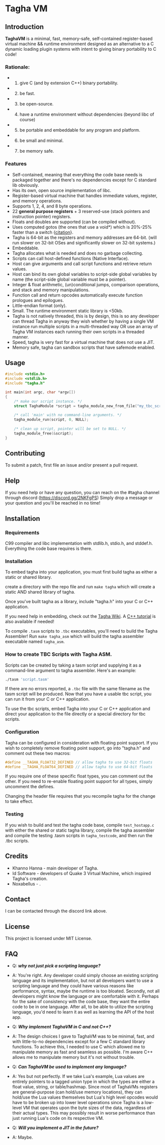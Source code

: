 # Tagha VM

## Introduction

**TaghaVM** is a minimal, fast, memory-safe, self-contained register-based virtual machine && runtime environment designed as an alternative to a C dynamic loading plugin systems with intent to giving binary portability to C code!

### Rationale:

+ 1. give C (and by extension C++) binary portability.
+ 2. be fast.
+ 3. be open-source.
+ 4. have a runtime environment without dependencies (beyond libc of course)
+ 5. be portable and embeddable for any program and platform.
+ 6. be small and minimal.
+ 7. be memory safe.


### Features

* Self-contained, meaning that everything the code base needs is packaged together and there's no dependencies except for C standard lib obviously.
* Has its own, open source implementation of libc.
* Register-based virtual machine that handles immediate values, register, and memory operations.
* Supports 1, 2, 4, and 8 byte operations.
* 22 **general purpose registers** + 3 reserved-use (stack pointers and instruction pointer) registers.
* Floats and doubles are supported (can be compiled without).
* Uses computed gotos (the ones that use a void\*) which is 20%-25% faster than a switch {[citation](http://eli.thegreenplace.net/2012/07/12/computed-goto-for-efficient-dispatch-tables)}.
* Tagha is 64-bit as the registers and memory addresses are 64-bit. (will run slower on 32-bit OSes and significantly slower on 32-bit systems.)
* Embeddable.
* Tagha allocates what is needed and does no garbage collecting.
* Scripts can call host-defined functions (Native Interface).
* Host can give arguments and call script functions and retrieve return values.
* Host can bind its own global variables to script-side global variables by name (the script-side global variable must be a pointer).
* Integer & float arithmetic, (un)conditional jumps, comparison operations, and stack and memory manipulations.
* Function call and return opcodes automatically execute function prologues and epilogues.
* Little-endian format (only).
* Small. The runtime environment static library is <50kb.
* Tagha is not natively threaded, this is by design, this is so any developer can thread Tagha in anyway they wish whether by having a single VM instance run multiple scripts in a multi-threaded way OR use an array of Tagha VM instances each running their own scripts in a threaded manner.
* Speed, tagha is very fast for a virtual machine that does not use a JIT.
* Memory safe, tagha can sandbox scripts that have safemode enabled.


## Usage

```c
#include <stdio.h>
#include <stdlib.h>
#include "tagha.h"

int main(int argc, char *argv[])
{
	/* make our script instance. */
	struct TaghaModule *script = tagha_module_new_from_file("my_tbc_script.tbc");
	
	/* call 'main' with no command-line arguments. */
	tagha_module_run(script, 0, NULL);
	
	/* clean up script, pointer will be set to NULL. */
	tagha_module_free(&script);
}
```

## Contributing

To submit a patch, first file an issue and/or present a pull request.

## Help

If you need help or have any question, you can reach on the #tagha channel through discord (https://discord.gg/2NKFgPS)
Simply drop a message or your question and you'll be reached in no time!

## Installation

### Requirements

C99 compiler and libc implementation with stdlib.h, stdio.h, and stddef.h. Everything the code base requires is there.

### Installation

To embed tagha into your application, you must first build tagha as either a static or shared library.

create a directory with the repo file and run `make tagha` which will create a static AND shared library of tagha.

Once you've built tagha as a library, include "tagha.h" into your C or C++ application.

If you need help in embedding, check out the [Tagha Wiki](https://github.com/assyrianic/Tagha-Virtual-Machine/wiki/Embedding-Tagha-to-your-Application!-(C)). A [C++ tutorial](https://github.com/assyrianic/Tagha-Virtual-Machine/wiki/Embedding-Tagha-to-your-Application!-(C-Plus-Plus)) is also available if needed!


To compile `.tasm` scripts to `.tbc` executables, you'll need to build the Tagha Assembler! Run `make tagha_asm` which will build the tagha assembler executable named `tagha_asm`.

### How to create TBC Scripts with Tagha ASM.

Scripts can be created by taking a tasm script and supplying it as a command-line argument to tagha assembler. Here's an example:

```sh 
./tasm 'script.tasm'
```

If there are no errors reported, a `.tbc` file with the same filename as the tasm script will be produced. Now that you have a usable tbc script, you can run it from your C or C++ application.

To use the tbc scripts, embed Tagha into your C or C++ application and direct your application to the file directly or a special directory for tbc scripts.

### Configuration

Tagha can be configured in consideration with floating point support.
If you wish to completely remove floating point support, go into "tagha.h" and comment out these two macros:
```c
#define __TAGHA_FLOAT32_DEFINED // allow tagha to use 32-bit floats
#define __TAGHA_FLOAT64_DEFINED // allow tagha to use 64-bit floats
```

If you require one of these specific float types, you can comment out the other.
If you need to re-enable floating point support for all types, simply uncomment the defines.

Changing the header file requires that you recompile tagha for the change to take effect.

### Testing
If you wish to build and test the tagha code base, compile `test_hostapp.c` with either the shared or static tagha library, compile the tagha assembler and compile the testing .tasm scripts in `tagha_testcode`, and then run the .tbc scripts.

## Credits

* Khanno Hanna - main developer of Tagha.
* Id Software - developers of Quake 3 Virtual Machine, which inspired Tagha's creation.
* Noxabellus - .

## Contact

I can be contacted through the discord link above.

## License

This project is licensed under MIT License.


## FAQ
* Q: _**why not just pick a scripting language?**_
* A: You're right. Any developer could simply choose an existing scripting language and its implementation, but not all developers want to use a scripting language and they could have various reasons like performance, syntax, maybe the runtime is too bloated. Secondly, not all developers might know the language or are comfortable with it. Perhaps for the sake of consistency with the code base, they want the entire code to be in one language. After all, to be able to utilize the scripting language, you'd need to learn it as well as learning the API of the host app.

* Q: _**Why implement TaghaVM in C and not C++?**_
* A: The design choices I gave to TaghaVM was to be minimal, fast, and with little-to-no dependencies except for a few C standard library functions. To achieve this, I needed to use C which allowed me to manipulate memory as fast and seamless as possible. I'm aware C++ allows me to manipulate memory but it's not without trouble.

* Q: _**Can TaghaVM be used to implement any language?**_
* A: Yes but not perfectly. If we take Lua's example, Lua values are entirely pointers to a tagged union type in which the types are either a float value, string, or table/hashmap. Since most of TaghaVMs registers are general-purpose (can hold/use memory locations), they can hold/use the Lua values themselves but Lua's high level opcodes would have to be broken up into lower level operations since Tagha is a low-level VM that operates upon the byte sizes of the data, regardless of their actual types. This may possibly result in worse performance than just running Lua's code on its respective VM.

* Q: _**Will you implement a JIT in the future?**_
* A: Maybe.
